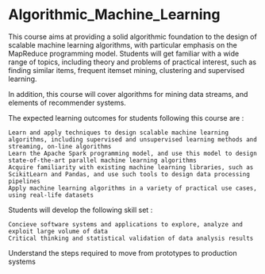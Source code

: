 # Algorithmic_Machine_Learning
 This course aims at providing a solid algorithmic foundation to the design of scalable machine learning algorithms, with particular emphasis on the MapReduce programming model. Students will get familiar with a wide range of topics, including theory and problems of practical interest, such as finding similar items, frequent itemset mining, clustering and supervised learning.

In addition, this course will cover algorithms for mining data streams, and elements of recommender systems.

 The expected learning outcomes for students following this course are :

    Learn and apply techniques to design scalable machine learning algorithms, including supervised and unsupervised learning methods and streaming, on-line algorithms
    Learn the Apache Spark programming model, and use this model to design state-of-the-art parallel machine learning algorithms
    Acquire familiarity with existing machine learning libraries, such as ScikitLearn and Pandas, and use such tools to design data processing pipelines
    Apply machine learning algorithms in a variety of practical use cases, using real-life datasets

 Students will develop the following skill set :

    Concieve software systems and applications to explore, analyze and exploit large volume of data
    Critical thinking and statistical validation of data analysis results

Understand the steps required to move from prototypes to production systems
